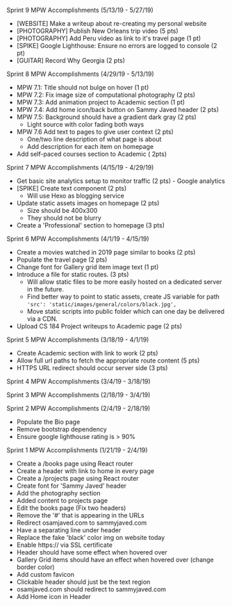 Sprint 9 MPW Accomplishments (5/13/19 - 5/27/19)
  - [WEBSITE] Make a writeup about re-creating my personal website
  - [PHOTOGRAPHY] Publish New Orleans trip video (5 pts)
  - [PHOTOGRAPHY] Add Peru video as link to it's travel page (1 pt)
  - [SPIKE] Google Lighthouse: Ensure no errors are logged to console (2 pt)
  - [GUITAR] Record Why Georgia (2 pts) 

Sprint 8 MPW Accomplishments (4/29/19 - 5/13/19)
  - MPW 7.1: Title should not bulge on hover (1 pt)
  - MPW 7.2: Fix image size of computational photography (2 pts)
  - MPW 7.3: Add animation project to Academic section (1 pt)
  - MPW 7.4: Add home icon/back button on Sammy Javed header (2 pts)
  - MPW 7.5: Background should have a gradient dark gray (2 pts)
    - Light source with color fading both ways
  - MPW 7.6 Add text to pages to give user context (2 pts)
    - One/two line description of what page is about
    - Add description for each item on homepage
  - Add self-paced courses section to Academic ( 2pts)    

Sprint 7 MPW Accomplishments (4/15/19 - 4/29/19)
  - Get basic site analytics setup to monitor traffic (2 pts)
        - Google analytics
  - [SPIKE] Create text component  (2 pts)
    - Will use Hexo as blogging service
  - Update static assets images on homepage (2 pts)
    - Size should be 400x300 
    - They should not be blurry    
  - Create a 'Professional' section to homepage (3 pts)

Sprint 6 MPW Accomplishments (4/1/19 - 4/15/19)
  - Create a movies watched in 2019 page similar to books (2 pts)
  - Populate the travel page (2 pts)
  - Change font for Gallery grid item image text (1 pt)
  - Introduce a file for static routes. (3 pts) 
      - Will allow static files to be more easily hosted on a dedicated server in the future.
      - Find better way to point to static assets, create JS variable for path
          `'src': 'static/images/general/colors/black.jpg',`
      - Move static scripts into public folder which can one day be delivered via a CDN.
  - Upload CS 184 Project writeups to Academic page (2 pts)
    

Sprint 5 MPW Accomplishments (3/18/19 - 4/1/19)
  - Create Academic section with link to work (2 pts)
  - Allow full url paths to fetch the appropriate route content (5 pts)
  - HTTPS URL redirect should occur server side (3 pts)

Sprint 4 MPW Accomplishments (3/4/19 - 3/18/19)

Sprint 3 MPW Accomplishments (2/18/19 - 3/4/19)

Sprint 2 MPW Accomplishments (2/4/19 - 2/18/19)
  - Populate the Bio page
  - Remove bootstrap dependency
  - Ensure google lighthouse rating is  > 90%

Sprint 1 MPW Accomplishments (1/21/19 - 2/4/19)
  - Create a /books page using React router
  - Create a header with link to home in every page
  - Create a /projects page using React router
  - Create font for 'Sammy Javed' header
  - Add the photography section
  - Added content to projects page
  - Edit the books page (Fix two headers)
  - Remove the '#' that is appearing in the URLs
  - Redirect osamjaved.com to sammyjaved.com
  - Have a separating line under header
  - Replace the fake 'black' color img on website today
  - Enable https:// via SSL certificate
  - Header should have some effect when hovered over
  - Gallery Grid items should have an effect when hovered over (change border color)
  - Add custom favicon
  - Clickable header should just be the text region
  - osamjaved.com should redirect to sammyjaved.com
  - Add Home icon in Header  
